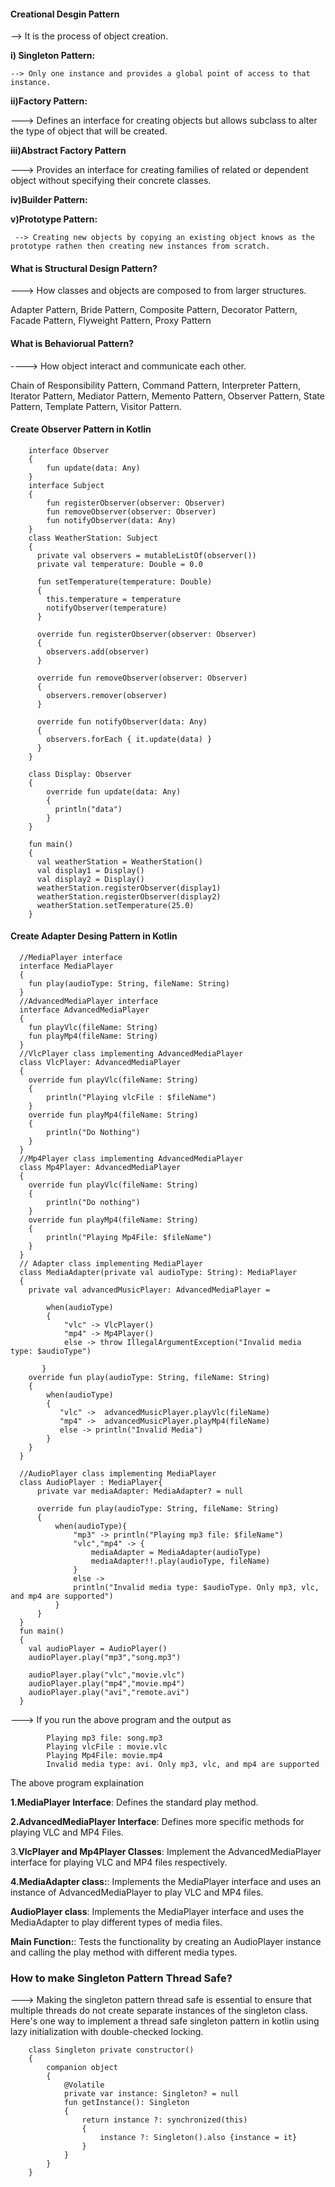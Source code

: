#### Creational Desgin Pattern

--> It is the process of object creation.

**i) Singleton Pattern:**

    --> Only one instance and provides a global point of access to that instance.

**ii)Factory Pattern:**

  ---> Defines an interface for creating objects but allows subclass to alter the type of object that will be created.

**iii)Abstract Factory Pattern**

  ---> Provides an interface for creating families of related or dependent object without specifying their concrete classes.

 **iv)Builder Pattern:**

 **v)Prototype Pattern:**

     --> Creating new objects by copying an existing object knows as the prototype rathen then creating new instances from scratch.


  #### What is Structural Design Pattern?

  ---> How classes and objects are composed to from larger structures.

   Adapter Pattern, Bride Pattern, Composite Pattern, Decorator Pattern, Facade Pattern, Flyweight Pattern, Proxy Pattern

 #### What is Behaviorual Pattern?

  ---->  How object interact and communicate each other.

   Chain of Responsibility Pattern, Command Pattern, Interpreter Pattern, Iterator Pattern, Mediator Pattern, Memento Pattern, Observer Pattern, State Pattern, Template Pattern, Visitor Pattern.


#### Create Observer Pattern in Kotlin

        interface Observer
        {
            fun update(data: Any)
        }
        interface Subject
        {
            fun registerObserver(observer: Observer)
            fun removeObserver(observer: Observer)
            fun notifyObserver(data: Any)
        }
        class WeatherStation: Subject
        {
          private val observers = mutableListOf(observer())
          private val temperature: Double = 0.0

          fun setTemperature(temperature: Double)
          {
            this.temperature = temperature
            notifyObserver(temperature)
          }

          override fun registerObserver(observer: Observer)
          {
            observers.add(observer)
          }

          override fun removeObserver(observer: Observer)
          {
            observers.remover(observer)
          }

          override fun notifyObserver(data: Any)
          {
            observers.forEach { it.update(data) }
          }
        }

        class Display: Observer
        {
            override fun update(data: Any)
            {
              println("data")
            }
        }

        fun main()
        {
          val weatherStation = WeatherStation()
          val display1 = Display()
          val display2 = Display()
          weatherStation.registerObserver(display1)
          weatherStation.registerObserver(display2)
          weatherStation.setTemperature(25.0)
        }


#### Create Adapter Desing Pattern in Kotlin

      //MediaPlayer interface
      interface MediaPlayer
      {
        fun play(audioType: String, fileName: String)
      }
      //AdvancedMediaPlayer interface
      interface AdvancedMediaPlayer
      {
        fun playVlc(fileName: String)
        fun playMp4(fileName: String)
      }
      //VlcPlayer class implementing AdvancedMediaPlayer
      class VlcPlayer: AdvancedMediaPlayer
      {
        override fun playVlc(fileName: String)
        {
            println("Playing vlcFile : $fileName")
        }
        override fun playMp4(fileName: String)
        {
            println("Do Nothing")
        }
      }
      //Mp4Player class implementing AdvancedMediaPlayer
      class Mp4Player: AdvancedMediaPlayer
      {
        override fun playVlc(fileName: String)
        {
            println("Do nothing")
        }
        override fun playMp4(fileName: String)
        {
            println("Playing Mp4File: $fileName")
        }
      }
      // Adapter class implementing MediaPlayer
      class MediaAdapter(private val audioType: String): MediaPlayer
      {
        private val advancedMusicPlayer: AdvancedMediaPlayer = 
        
            when(audioType)
            {
                "vlc" -> VlcPlayer()
                "mp4" -> Mp4Player()
                else -> throw IllegalArgumentException("Invalid media type: $audioType")
            
           }
        override fun play(audioType: String, fileName: String)
        {
            when(audioType)
            {
               "vlc" ->  advancedMusicPlayer.playVlc(fileName)
               "mp4" ->  advancedMusicPlayer.playMp4(fileName)
               else -> println("Invalid Media")
            }
        }
      }
      
      //AudioPlayer class implementing MediaPlayer
      class AudioPlayer : MediaPlayer{
          private var mediaAdapter: MediaAdapter? = null
          
          override fun play(audioType: String, fileName: String)
          {
              when(audioType){
                  "mp3" -> println("Playing mp3 file: $fileName")
                  "vlc","mp4" -> {
                      mediaAdapter = MediaAdapter(audioType)
                      mediaAdapter!!.play(audioType, fileName)
                  }
                  else ->
                  println("Invalid media type: $audioType. Only mp3, vlc, and mp4 are supported")
              }
          }
      }
      fun main()
      {
        val audioPlayer = AudioPlayer()
        audioPlayer.play("mp3","song.mp3")

        audioPlayer.play("vlc","movie.vlc")
        audioPlayer.play("mp4","movie.mp4")
        audioPlayer.play("avi","remote.avi")
      }


---> If you run the above program and the output as

            Playing mp3 file: song.mp3
            Playing vlcFile : movie.vlc
            Playing Mp4File: movie.mp4
            Invalid media type: avi. Only mp3, vlc, and mp4 are supported

The above program explaination

**1.MediaPlayer Interface**: Defines the standard play method.

**2.AdvancedMediaPlayer Interface**: Defines more specific methods for playing VLC and MP4 Files.

3.**VlcPlayer and Mp4Player Classes**: Implement the AdvancedMediaPlayer interface for playing VLC and MP4 files respectively.

**4.MediaAdapter class:**: Implements the MediaPlayer interface and uses an instance of AdvancedMediaPlayer to play VLC and MP4 files.

**AudioPlayer class**: Implements the MediaPlayer interface and uses the MediaAdapter to play different types of media files.

**Main Function:**: Tests the functionality by creating an AudioPlayer instance and calling the play method with different media types.

    
### How to make Singleton Pattern Thread Safe?

 ---> Making the singleton pattern thread safe is essential to ensure that multiple threads do not create separate instances of the singleton class. Here's one way to implement a thread safe singleton pattern in kotlin using lazy initialization with double-checked locking.

        class Singleton private constructor()
        {
            companion object
            {
                @Volatile
                private var instance: Singleton? = null
                fun getInstance(): Singleton
                {
                    return instance ?: synchronized(this)
                    {
                        instance ?: Singleton().also {instance = it} 
                    }
                }
            }
        }
